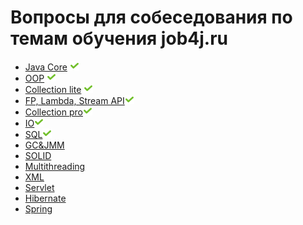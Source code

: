 # Вопросы для собеседования по темам обучения job4j.ru


+ [Java Core]() ![icon][done]
+ [OOP]() ![icon][done]
+ [Collection lite](CollectionLite.md#collections-light) ![icon][done]
+ [FP, Lambda, Stream API](FPLambdaStreamAPI.md#fp-labmda-stream-api)![icon][done]
+ [Collection pro](CollectionPro.md#collections-pro)![icon][done]
+ [IO](IO.md#io)![icon][done]
+ [SQL](SQL.md#sql)![icon][done]
+ [GC&JMM](GC_JMM.md#GC&JMM)
+ [SOLID](SOLID.md#solid)
+ [Multithreading](Multithreading.md#multithreading)
+ [XML](XML.md#xml)
+ [Servlet](Servlet.md#servlet)
+ [Hibernate](Hibernate.md#hibernate)
+ [Spring](Spring.md#spring)

[done]:done.png